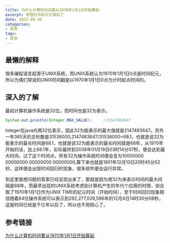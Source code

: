 ```yaml
---
title: 为什么计算机时间要从1970年1月1日开始算起
excerpt: 奇怪的冷知识又增加了
date: 2022-09-30
categories:
- 其他
tags:
- 其他
---
```


## 最懒的解释
很多编程语言起源于UNIX系统，而UNIX系统认为1970年1月1日0点是时间纪元，所以为偶们常说的UNIX时间戳是以1970年1月1日0点为计时起点时间的。

## 深入的了解
最初计算机操作系统是32位，而时间也是32为表示。
```java
System.out.println(Integer.MAX_VALUE);     //2147483647
```
Integer在java内用32位表示，因此32为能表示的最大值就是2147483647。另外一年365天的总秒数是31536000,2147483647/31536000=68.1，也就是说32为能表示的最长时间是68.1，也就是说32为能表示的最长时间就是68年，从1970年开始的话，加上68.1年，实际最终到2038年01月19日03时14分07秒，便会达到最大时间，过了这个时间点，所有32为操作系统时间便会变为10000000 00000000 00000000 00000000,算下来也就是1901年12月13日20时45分52秒，这样便会出现时间回归的现象，很多软件便会运行异常。

到这里我想问题的答案已经显现出来了，那就是因为用32为来表示时间的最大间隔是68年，而最早出现的UNIX系统考虑到计算机产生的年代个应用的时限，综合取了1970年1月1日作为UNIX TIME的纪元时间（开始时间），至于时间回归现象相信随着64位操作系统可以表示到292,277,026,596年的12月4日14时30分08秒，这是时间已经是千亿年以后了，所以也不用担心了。

## 参考链接
[为什么计算机时间要从1970年1月1日开始算起](https://blog.csdn.net/kang19940713/article/details/60466393/)
